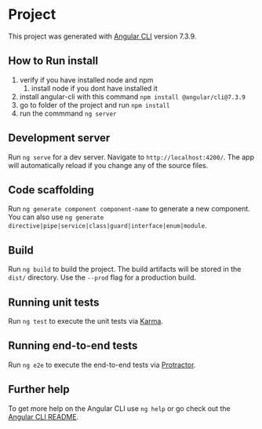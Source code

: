 # Project

This project was generated with [Angular CLI](https://github.com/angular/angular-cli) version 7.3.9.

## How to Run install

1. verify if you have installed node and npm
   1. install node if you dont have installed it
2. install angular-cli with this command `npm install @angular/cli@7.3.9`
3. go to folder of the project and run `npm install`
4. run the commmand `ng server`

## Development server

Run `ng serve` for a dev server. Navigate to `http://localhost:4200/`. The app will automatically reload if you change any of the source files.

## Code scaffolding

Run `ng generate component component-name` to generate a new component. You can also use `ng generate directive|pipe|service|class|guard|interface|enum|module`.

## Build

Run `ng build` to build the project. The build artifacts will be stored in the `dist/` directory. Use the `--prod` flag for a production build.

## Running unit tests

Run `ng test` to execute the unit tests via [Karma](https://karma-runner.github.io).

## Running end-to-end tests

Run `ng e2e` to execute the end-to-end tests via [Protractor](http://www.protractortest.org/).

## Further help

To get more help on the Angular CLI use `ng help` or go check out the [Angular CLI README](https://github.com/angular/angular-cli/blob/master/README.md).
